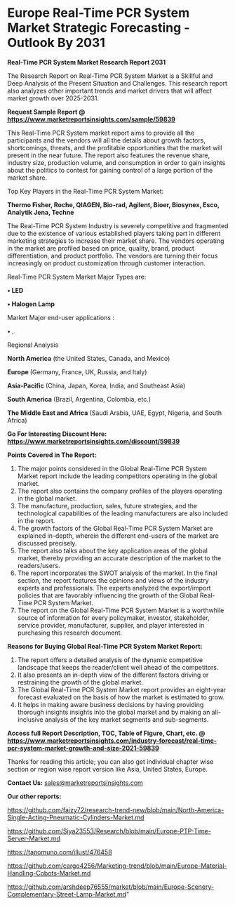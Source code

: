 # Europe Real-Time PCR System Market Strategic Forecasting - Outlook By 2031

<strong>Real-Time PCR System Market Research Report 2031</strong>

The Research Report on Real-Time PCR System Market is a Skillful and Deep Analysis of the Present Situation and Challenges. This research report also analyzes other important trends and market drivers that will affect market growth over 2025-2031.

<strong>Request Sample Report @ <a href=https://www.marketreportsinsights.com/sample/59839>https://www.marketreportsinsights.com/sample/59839</a></strong>

This Real-Time PCR System market report aims to provide all the participants and the vendors will all the details about growth factors, shortcomings, threats, and the profitable opportunities that the market will present in the near future. The report also features the revenue share, industry size, production volume, and consumption in order to gain insights about the politics to contest for gaining control of a large portion of the market share.

Top Key Players in the Real-Time PCR System Market:

<strong>Thermo Fisher, Roche, QIAGEN, Bio-rad, Agilent, Bioer, Biosynex, Esco, Analytik Jena, Techne</strong>

The Real-Time PCR System Industry is severely competitive and fragmented due to the existence of various established players taking part in different marketing strategies to increase their market share. The vendors operating in the market are profiled based on price, quality, brand, product differentiation, and product portfolio. The vendors are turning their focus increasingly on product customization through customer interaction.

Real-Time PCR System Market Major Types are:

<strong>• LED

• Halogen Lamp</strong>

Market Major end-user applications :

<strong>• .</strong>

Regional Analysis

</u><strong><b>North America</b></strong> (the United States, Canada, and Mexico)

<strong><b>Europe </b></strong>(Germany, France, UK, Russia, and Italy)

<strong><b>Asia-Pacific</b></strong> (China, Japan, Korea, India, and Southeast Asia)

<strong><b>South America</b></strong> (Brazil, Argentina, Colombia, etc.)

<strong><b>The Middle East and Africa</b></strong> (Saudi Arabia, UAE, Egypt, Nigeria, and South Africa)

<strong>Go For Interesting Discount Here: <a href=https://www.marketreportsinsights.com/discount/59839>https://www.marketreportsinsights.com/discount/59839</a></strong>

<strong>Points Covered in The Report:</strong>
<ol>
  <li>The major points considered in the Global Real-Time PCR System Market report include the leading competitors operating in the global market.</li>
  <li>The report also contains the company profiles of the players operating in the global market.</li>
  <li>The manufacture, production, sales, future strategies, and the technological capabilities of the leading manufacturers are also included in the report.</li>
  <li>The growth factors of the Global Real-Time PCR System Market are explained in-depth, wherein the different end-users of the market are discussed precisely.</li>
  <li>The report also talks about the key application areas of the global market, thereby providing an accurate description of the market to the readers/users.</li>
  <li>The report incorporates the SWOT analysis of the market. In the final section, the report features the opinions and views of the industry experts and professionals. The experts analyzed the export/import policies that are favorably influencing the growth of the Global Real-Time PCR System Market.</li>
  <li>The report on the Global Real-Time PCR System Market is a worthwhile source of information for every policymaker, investor, stakeholder, service provider, manufacturer, supplier, and player interested in purchasing this research document.</li>
</ol>
<strong>Reasons for Buying Global Real-Time PCR System Market Report:</strong>

<ol>
  <li>The report offers a detailed analysis of the dynamic competitive landscape that keeps the reader/client well ahead of the competitors.</li>
  <li>It also presents an in-depth view of the different factors driving or restraining the growth of the global market.</li>
  <li>The Global Real-Time PCR System Market report provides an eight-year forecast evaluated on the basis of how the market is estimated to grow.</li>
  <li>It helps in making aware business decisions by having providing thorough insights insights into the global market and by making an all-inclusive analysis of the key market segments and sub-segments.</li>
</ol>
<strong>Access full Report Description, TOC, Table of Figure, Chart, etc. @ <a href=https://www.marketreportsinsights.com/industry-forecast/real-time-pcr-system-market-growth-and-size-2021-59839>https://www.marketreportsinsights.com/industry-forecast/real-time-pcr-system-market-growth-and-size-2021-59839</a></strong>


Thanks for reading this article; you can also get individual chapter wise section or region wise report version like Asia, United States, Europe.

<strong>Contact Us:</strong>
sales@marketreportsinsights.com

<strong>Our other reports:</strong>

<a href=https://github.com/faizy72/research-trend-new/blob/main/North-America-Single-Acting-Pneumatic-Cylinders-Market.md>https://github.com/faizy72/research-trend-new/blob/main/North-America-Single-Acting-Pneumatic-Cylinders-Market.md</a>

<a href=https://github.com/Siya23553/Research/blob/main/Europe-PTP-Time-Server-Market.md>https://github.com/Siya23553/Research/blob/main/Europe-PTP-Time-Server-Market.md</a>

<a href=https://tanomuno.com/illust/476458>https://tanomuno.com/illust/476458</a>

<a href=https://github.com/cargo4256/Marketing-trend/blob/main/Europe-Material-Handling-Cobots-Market.md>https://github.com/cargo4256/Marketing-trend/blob/main/Europe-Material-Handling-Cobots-Market.md</a>

<a href=https://github.com/arshdeep76555/market/blob/main/Europe-Scenery-Complementary-Street-Lamp-Market.md>https://github.com/arshdeep76555/market/blob/main/Europe-Scenery-Complementary-Street-Lamp-Market.md</a>"
